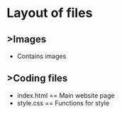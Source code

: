 # Layout of files

## >Images
- Contains images

## >Coding files
- index.html == Main website page
- style.css == Functions for style
